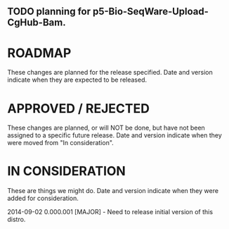 ## TODO planning for p5-Bio-SeqWare-Upload-CgHub-Bam.

# ROADMAP
These changes are planned for the release specified. Date and version indicate when they are expected to be released.

# APPROVED / REJECTED
These changes are planned, or will NOT be done, but have not been assigned to a specific future release. Date and version indicate when they were moved from "In consideration". 

# IN CONSIDERATION
These are things we might do. Date and version indicate when they were added for consideration.

2014-09-02 0.000.001 [MAJOR] - Need to release initial version of this distro.
